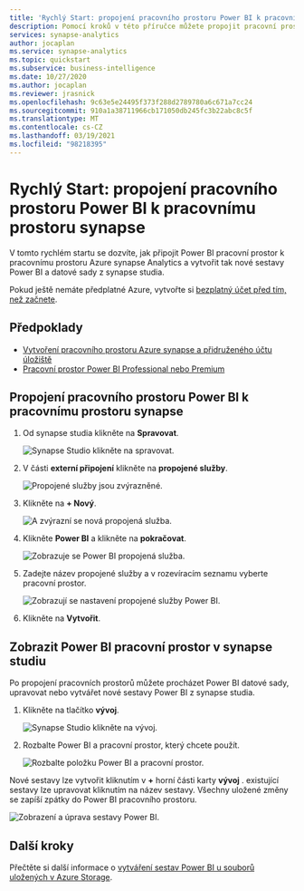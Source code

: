 ```yaml
---
title: 'Rychlý Start: propojení pracovního prostoru Power BI k pracovnímu prostoru synapse'
description: Pomocí kroků v této příručce můžete propojit pracovní prostor Power BI k pracovnímu prostoru Azure synapse Analytics.
services: synapse-analytics
author: jocaplan
ms.service: synapse-analytics
ms.topic: quickstart
ms.subservice: business-intelligence
ms.date: 10/27/2020
ms.author: jocaplan
ms.reviewer: jrasnick
ms.openlocfilehash: 9c63e5e24495f373f288d2789780a6c671a7cc24
ms.sourcegitcommit: 910a1a38711966cb171050db245fc3b22abc8c5f
ms.translationtype: MT
ms.contentlocale: cs-CZ
ms.lasthandoff: 03/19/2021
ms.locfileid: "98218395"
---
```

# <a name="quickstart-linking-a-power-bi-workspace-to-a-synapse-workspace"></a>Rychlý Start: propojení pracovního prostoru Power BI k pracovnímu prostoru synapse

V tomto rychlém startu se dozvíte, jak připojit Power BI pracovní prostor k pracovnímu prostoru Azure synapse Analytics a vytvořit tak nové sestavy Power BI a datové sady z synapse studia.

Pokud ještě nemáte předplatné Azure, vytvořte si [bezplatný účet před tím, než začnete](https://azure.microsoft.com/free/).

## <a name="prerequisites"></a>Předpoklady

- [Vytvoření pracovního prostoru Azure synapse a přidruženého účtu úložiště](quickstart-create-workspace.md)
- [Pracovní prostor Power BI Professional nebo Premium](/power-bi/service-create-the-new-workspaces)

## <a name="link-power-bi-workspace-to-your-synapse-workspace"></a>Propojení pracovního prostoru Power BI k pracovnímu prostoru synapse

1. Od synapse studia klikněte na **Spravovat**.

    ![Synapse Studio klikněte na spravovat.](media/quickstart-link-powerbi/synapse-studio-click-manage.png)

2. V části **externí připojení** klikněte na **propojené služby**.

    ![Propojené služby jsou zvýrazněné.](media/quickstart-link-powerbi/manage-click-linked-services.png)

3. Klikněte na **+ Nový**.

    ![A zvýrazní se nová propojená služba.](media/quickstart-link-powerbi/new-highlighted.png)

4. Klikněte **Power BI** a klikněte na **pokračovat**.

    ![Zobrazuje se Power BI propojená služba.](media/quickstart-link-powerbi/powerbi-linked-service.png)

5. Zadejte název propojené služby a v rozevíracím seznamu vyberte pracovní prostor.

    ![Zobrazují se nastavení propojené služby Power BI.](media/quickstart-link-powerbi/workspace-link-dialog.png)

6. Klikněte na **Vytvořit**.

## <a name="view-power-bi-workspace-in-synapse-studio"></a>Zobrazit Power BI pracovní prostor v synapse studiu

Po propojení pracovních prostorů můžete procházet Power BI datové sady, upravovat nebo vytvářet nové sestavy Power BI z synapse studia.

1. Klikněte na tlačítko **vývoj**.

    ![Synapse Studio klikněte na vývoj.](media/quickstart-link-powerbi/synapse-studio-click-develop.png)

2. Rozbalte Power BI a pracovní prostor, který chcete použít.

    ![Rozbalte položku Power BI a pracovní prostor.](media/quickstart-link-powerbi/develop-expand-powerbi.png)

Nové sestavy lze vytvořit kliknutím v **+** horní části karty **vývoj** . existující sestavy lze upravovat kliknutím na název sestavy. Všechny uložené změny se zapíší zpátky do Power BI pracovního prostoru.

![Zobrazení a úprava sestavy Power BI.](media/quickstart-link-powerbi/powerbi-report.png)


## <a name="next-steps"></a>Další kroky

Přečtěte si další informace o [vytváření sestav Power BI u souborů uložených v Azure Storage](sql/tutorial-connect-power-bi-desktop.md).